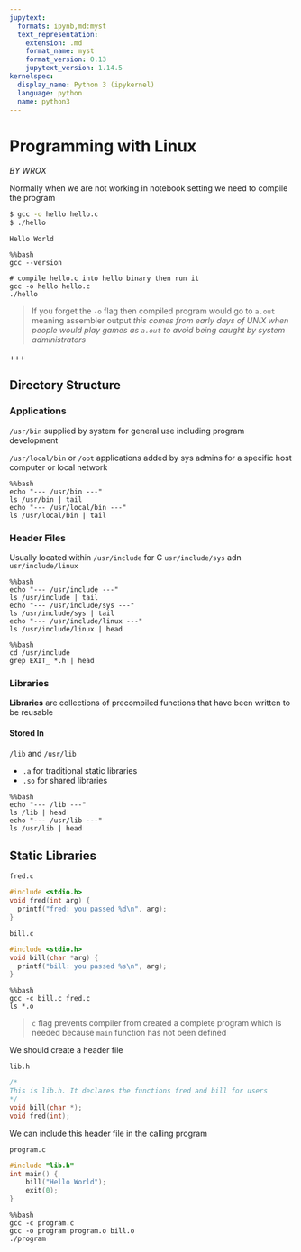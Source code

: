 ```yaml
---
jupytext:
  formats: ipynb,md:myst
  text_representation:
    extension: .md
    format_name: myst
    format_version: 0.13
    jupytext_version: 1.14.5
kernelspec:
  display_name: Python 3 (ipykernel)
  language: python
  name: python3
---
```


# Programming with Linux
*BY WROX*

Normally when we are not working in notebook setting we need to compile the program

```bash
$ gcc -o hello hello.c
$ ./hello
```
    Hello World

```{code-cell} ipython3
%%bash
gcc --version

# compile hello.c into hello binary then run it
gcc -o hello hello.c 
./hello
```

> If you forget the `-o` flag then compiled program would go to `a.out` meaning assembler output *this comes from early days of UNIX when people would play games as `a.out` to avoid being caught by system administrators*

+++

## Directory Structure

### Applications

`/usr/bin` supplied by system for general use including program development

`/usr/local/bin` or `/opt` applications added by sys admins for a specific host computer or local network



```{code-cell} ipython3
%%bash
echo "--- /usr/bin ---"
ls /usr/bin | tail
echo "--- /usr/local/bin ---"
ls /usr/local/bin | tail
```

### Header Files 
Usually located within `/usr/include` for C 
`usr/include/sys` adn `usr/include/linux`

```{code-cell} ipython3
%%bash
echo "--- /usr/include ---"
ls /usr/include | tail
echo "--- /usr/include/sys ---"
ls /usr/include/sys | tail
echo "--- /usr/include/linux ---"
ls /usr/include/linux | head
```

```{code-cell} ipython3
%%bash
cd /usr/include
grep EXIT_ *.h | head
```

### Libraries
**Libraries** are collections of precompiled functions that have been written to be reusable
#### Stored In
`/lib` and `/usr/lib`

- `.a` for traditional static libraries
- `.so` for shared libraries

```{code-cell} ipython3
%%bash
echo "--- /lib ---"
ls /lib | head
echo "--- /usr/lib ---"
ls /usr/lib | head
```

## Static Libraries

`fred.c`
```c
#include <stdio.h>
void fred(int arg) {
  printf("fred: you passed %d\n", arg);
}
```
`bill.c`
```c
#include <stdio.h>
void bill(char *arg) {
  printf("bill: you passed %s\n", arg);
}
```

```{code-cell} ipython3
%%bash
gcc -c bill.c fred.c
ls *.o
```

> `c` flag prevents compiler from created a complete program which is needed because `main` function has not been defined 

We should create a header file

    lib.h

```c
/*
This is lib.h. It declares the functions fred and bill for users
*/
void bill(char *);
void fred(int);
```

We can include this header file in the calling program

    program.c

```c
#include "lib.h"
int main() {
    bill("Hello World");
    exit(0);
}
```

```{code-cell} ipython3
%%bash
gcc -c program.c
gcc -o program program.o bill.o
./program
```
